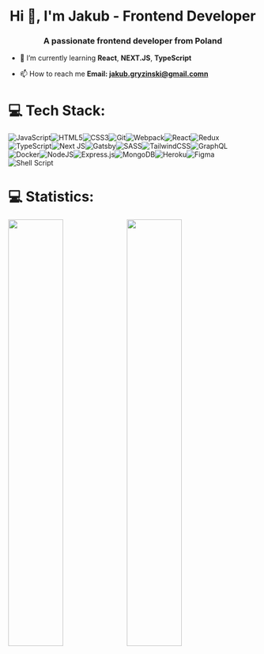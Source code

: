 <h1 align="center">Hi 👋, I'm Jakub - Frontend Developer</h1>
<h3 align="center">A passionate frontend developer from Poland</h3>

- 🌱 I’m currently learning **React**, **NEXT.JS**, **TypeScript**

- 📫 How to reach me **Email: jakub.gryzinski@gmail.comn**


# 💻 Tech Stack:
![JavaScript](https://img.shields.io/badge/javascript-%23323330.svg?style=for-the-badge&logo=javascript&logoColor=%23F7DF1E)![HTML5](https://img.shields.io/badge/html5-%23E34F26.svg?style=for-the-badge&logo=html5&logoColor=white)![CSS3](https://img.shields.io/badge/css3-%231572B6.svg?style=for-the-badge&logo=css3&logoColor=white)![Git](https://img.shields.io/badge/git-%23F05033.svg?style=for-the-badge&logo=git&logoColor=white)![Webpack](https://img.shields.io/badge/webpack-%238DD6F9.svg?style=for-the-badge&logo=webpack&logoColor=black)![React](https://img.shields.io/badge/react-%2320232a.svg?style=for-the-badge&logo=react&logoColor=%2361DAFB)![Redux](https://img.shields.io/badge/redux-%23593d88.svg?style=for-the-badge&logo=redux&logoColor=white)![TypeScript](https://img.shields.io/badge/typescript-%23007ACC.svg?style=for-the-badge&logo=typescript&logoColor=white)![Next JS](https://img.shields.io/badge/Next-black?style=for-the-badge&logo=next.js&logoColor=white)![Gatsby](https://img.shields.io/badge/Gatsby-%23663399.svg?style=for-the-badge&logo=gatsby&logoColor=white)![SASS](https://img.shields.io/badge/SASS-hotpink.svg?style=for-the-badge&logo=SASS&logoColor=white)![TailwindCSS](https://img.shields.io/badge/tailwindcss-%2338B2AC.svg?style=for-the-badge&logo=tailwind-css&logoColor=white)![GraphQL](https://img.shields.io/badge/-GraphQL-E10098?style=for-the-badge&logo=graphql&logoColor=white)![Docker](https://img.shields.io/badge/docker-%230db7ed.svg?style=for-the-badge&logo=docker&logoColor=white)![NodeJS](https://img.shields.io/badge/node.js-6DA55F?style=for-the-badge&logo=node.js&logoColor=white)![Express.js](https://img.shields.io/badge/express.js-%23404d59.svg?style=for-the-badge&logo=express&logoColor=%2361DAFB)![MongoDB](https://img.shields.io/badge/MongoDB-%234ea94b.svg?style=for-the-badge&logo=mongodb&logoColor=white)![Heroku](https://img.shields.io/badge/heroku-%23430098.svg?style=for-the-badge&logo=heroku&logoColor=white)![Figma](https://img.shields.io/badge/figma-%23F24E1E.svg?style=for-the-badge&logo=figma&logoColor=white)![Shell Script](https://img.shields.io/badge/shell_script-%23121011.svg?style=for-the-badge&logo=gnu-bash&logoColor=white)


# 💻 Statistics:

<img align="left" width="47%" src="https://github-readme-stats.vercel.app/api?username=JayCodeGitHub&show_icons=true&theme=radical" />

<img align="left" width="47%" src="https://github-readme-stats.vercel.app/api/top-langs/?username=JayCodeGitHub&layout=compact" />
